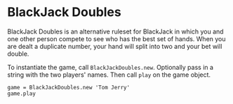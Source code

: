 BlackJack Doubles
=================

BlackJack Doubles is an alternative ruleset for BlackJack in which you and one other person compete to see who has the best set of hands. When you are dealt a duplicate number, your hand will split into two and your bet will double.

To instantiate the game, call `BlackJackDoubles.new`. Optionally pass in a string with the two players' names. Then call `play` on the game object.

    game = BlackJackDoubles.new 'Tom Jerry'
    game.play

